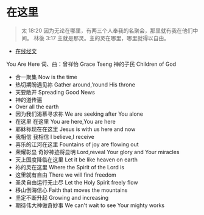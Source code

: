 

# 在这里

> 太 18:20 因为无论在哪里，有两三个人奉我的名聚会，那里就有我在他们中间。
林後 3:17 主就是那灵。主的灵在哪里，哪里就得以自由。





* [在线经文](http://www.chinesebibleonline.com/)



You Are Here
词、曲：曾祥怡 Grace Tseng
神的子民
Children of God
* 合一聚集
Now is the time
* 热切期盼遇见祢
Gather around,'round His throne
* 天要敞开
Spreading Good News
* 神的道传遍
* Over all the earth
* 因为我们渴慕寻求祢
We are seeking after You alone
* 在这里 在这里
You are here,You are here
* 耶稣祢现在在这里
Jesus is with us here and now
* 我相信 我相信
I believe,I receive
* 喜乐的江河在这里
Fountains of joy are flowing out
* 荣耀彰显 奇妙神迹将显明
Lord,reveal Your glory and Your miracles
* 天上国度降临在这里
Let it be like heaven on earth
* 祢的灵在这里
Where the Spirit of the Lord is
* 这里就有自由
There we will find freedom
* 圣灵自由运行无止尽
Let the Holy Spirit freely flow
* 移山倒海信心
Faith that moves the mountains
* 坚定不断升起
Growing and increasing
* 期待伟大神做奇妙事
We can't wait to see Your mighty works
